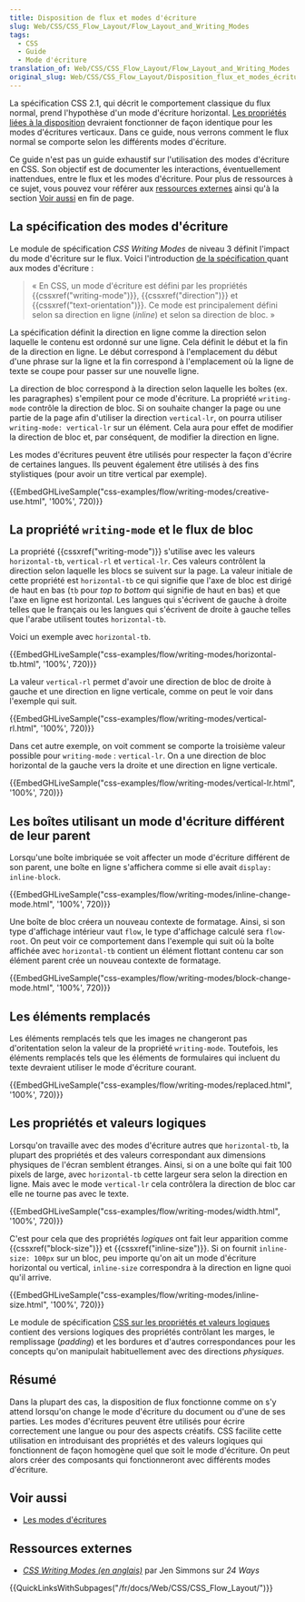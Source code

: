 ```yaml
---
title: Disposition de flux et modes d'écriture
slug: Web/CSS/CSS_Flow_Layout/Flow_Layout_and_Writing_Modes
tags:
  - CSS
  - Guide
  - Mode d'écriture
translation_of: Web/CSS/CSS_Flow_Layout/Flow_Layout_and_Writing_Modes
original_slug: Web/CSS/CSS_Flow_Layout/Disposition_flux_et_modes_écriture
---
```

La spécification CSS 2.1, qui décrit le comportement classique du flux normal, prend l'hypothèse d'un mode d'écriture horizontal. [Les propriétés liées à la disposition](/fr/docs/Web/CSS/CSS_Flow_Layout/Disposition_de_bloc_en_ligne_avec_flux_normal) devraient fonctionner de façon identique pour les modes d'écritures verticaux. Dans ce guide, nous verrons comment le flux normal se comporte selon les différents modes d'écriture.

Ce guide n'est pas un guide exhaustif sur l'utilisation des modes d'écriture en CSS. Son objectif est de documenter les interactions, éventuellement inattendues, entre le flux et les modes d'écriture. Pour plus de ressources à ce sujet, vous pouvez vour référer aux [ressources externes](#Ressources_externes) ainsi qu'à la section [Voir aussi](#Voir_aussi) en fin de page.

## La spécification des modes d'écriture

Le module de spécification _CSS Writing Modes_ de niveau 3 définit l'impact du mode d'écriture sur le flux. Voici l'introduction [de la spécification ](https://drafts.csswg.org/css-writing-modes-3/#text-flow)quant aux modes d'écriture :

> « En CSS, un mode d'écriture est défini par les propriétés {{cssxref("writing-mode")}}, {{cssxref("direction")}} et {{cssxref("text-orientation")}}. Ce mode est principalement défini selon sa direction en ligne (_inline_) et selon sa direction de bloc. »

La spécification définit la direction en ligne comme la direction selon laquelle le contenu est ordonné sur une ligne. Cela définit le début et la fin de la direction en ligne. Le début correspond à l'emplacement du début d'une phrase sur la ligne et la fin correspond à l'emplacement où la ligne de texte se coupe pour passer sur une nouvelle ligne.

La direction de bloc correspond à la direction selon laquelle les boîtes (ex. les paragraphes) s'empilent pour ce mode d'écriture. La propriété `writing-mode` contrôle la direction de bloc. Si on souhaite changer la page ou une partie de la page afin d'utiliser la direction `vertical-lr`, on pourra utiliser `writing-mode: vertical-lr` sur un élément. Cela aura pour effet de modifier la direction de bloc et, par conséquent, de modifier la direction en ligne.

Les modes d'écritures peuvent être utilisés pour respecter la façon d'écrire de certaines langues. Ils peuvent également être utilisés à des fins stylistiques (pour avoir un titre vertical par exemple).

{{EmbedGHLiveSample("css-examples/flow/writing-modes/creative-use.html", '100%', 720)}}

## La propriété `writing-mode` et le flux de bloc

La propriété {{cssxref("writing-mode")}} s'utilise avec les valeurs `horizontal-tb`, `vertical-rl` et `vertical-lr`. Ces valeurs contrôlent la direction selon laquelle les blocs se suivent sur la page. La valeur initiale de cette propriété est `horizontal-tb` ce qui signifie que l'axe de bloc est dirigé de haut en bas (`tb` pour _top to bottom_ qui signifie de haut en bas) et que l'axe en ligne est horizontal. Les langues qui s'écrivent de gauche à droite telles que le français ou les langues qui s'écrivent de droite à gauche telles que l'arabe utilisent toutes `horizontal-tb`.

Voici un exemple avec `horizontal-tb`.

{{EmbedGHLiveSample("css-examples/flow/writing-modes/horizontal-tb.html", '100%', 720)}}

La valeur `vertical-rl` permet d'avoir une direction de bloc de droite à gauche et une direction en ligne verticale, comme on peut le voir dans l'exemple qui suit.

{{EmbedGHLiveSample("css-examples/flow/writing-modes/vertical-rl.html", '100%', 720)}}

Dans cet autre exemple, on voit comment se comporte la troisième valeur possible pour `writing-mode` : `vertical-lr`. On a une direction de bloc horizontal de la gauche vers la droite et une direction en ligne verticale.

{{EmbedGHLiveSample("css-examples/flow/writing-modes/vertical-lr.html", '100%', 720)}}

## Les boîtes utilisant un mode d'écriture différent de leur parent

Lorsqu'une boîte imbriquée se voit affecter un mode d'écriture différent de son parent, une boîte en ligne s'affichera comme si elle avait `display: inline-block`.

{{EmbedGHLiveSample("css-examples/flow/writing-modes/inline-change-mode.html", '100%', 720)}}

Une boîte de bloc créera un nouveau contexte de formatage. Ainsi, si son type d'affichage intérieur vaut `flow`, le type d'affichage calculé sera `flow-root`. On peut voir ce comportement dans l'exemple qui suit où la boîte affichée avec `horizontal-tb` contient un élément flottant contenu car son élément parent crée un nouveau contexte de formatage.

{{EmbedGHLiveSample("css-examples/flow/writing-modes/block-change-mode.html", '100%', 720)}}

## Les éléments remplacés

Les éléments remplacés tels que les images ne changeront pas d'oritentation selon la valeur de la propriété `writing-mode`. Toutefois, les éléments remplacés tels que les éléments de formulaires qui incluent du texte devraient utiliser le mode d'écriture courant.

{{EmbedGHLiveSample("css-examples/flow/writing-modes/replaced.html", '100%', 720)}}

## Les propriétés et valeurs logiques

Lorsqu'on travaille avec des modes d'écriture autres que `horizontal-tb`, la plupart des propriétés et des valeurs correspondant aux dimensions physiques de l'écran semblent étranges. Ainsi, si on a une boîte qui fait 100 pixels de large, avec `horizontal-tb` cette largeur sera selon la direction en ligne. Mais avec le mode `vertical-lr` cela contrôlera la direction de bloc car elle ne tourne pas avec le texte.

{{EmbedGHLiveSample("css-examples/flow/writing-modes/width.html", '100%', 720)}}

C'est pour cela que des propriétés _logiques_ ont fait leur apparition comme {{cssxref("block-size")}} et {{cssxref("inline-size")}}. Si on fournit `inline-size: 100px` sur un bloc, peu importe qu'on ait un mode d'écriture horizontal ou vertical, `inline-size` correspondra à la direction en ligne quoi qu'il arrive.

{{EmbedGHLiveSample("css-examples/flow/writing-modes/inline-size.html", '100%', 720)}}

Le module de spécification [CSS sur les propriétés et valeurs logiques](/en-US/docs/Web/CSS/CSS_Logical_Properties) contient des versions logiques des propriétés contrôlant les marges, le remplissage (_padding_) et les bordures et d'autres correspondances pour les concepts qu'on manipulait habituellement avec des directions _physiques_.

## Résumé

Dans la plupart des cas, la disposition de flux fonctionne comme on s'y attend lorsqu'on change le mode d'écriture du document ou d'une de ses parties. Les modes d'écritures peuvent être utilisés pour écrire correctement une langue ou pour des aspects créatifs. CSS facilite cette utilisation en introduisant des propriétés et des valeurs logiques qui fonctionnent de façon homogène quel que soit le mode d'écriture. On peut alors créer des composants qui fonctionneront avec différents modes d'écriture.

## Voir aussi

- [Les modes d'écritures](/fr/docs/Web/CSS/CSS_Writing_Modes)

## Ressources externes

- _[CSS Writing Modes (en anglais)](https://24ways.org/2016/css-writing-modes/)_ par Jen Simmons sur _24 Ways_

{{QuickLinksWithSubpages("/fr/docs/Web/CSS/CSS_Flow_Layout/")}}
